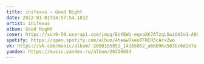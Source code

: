 ```yaml
---
title: inifexus — Good Night
date: 2022-01-01T14:57:54.181Z
artist: inifexus
album: Good Night
cover: https://sun9-50.userapi.com/impg/EUYEWi-eqxaXK7ATzqLOwiOAIo1-A9Sf0DxtuA/DvvRdeT2iNQ.jpg?size=1024x1024&quality=96&sign=61295723d57983380d1d704b498f8afd&type=album
spotify: https://open.spotify.com/album/4heaw7keoTF8CH3cArxZwo
vk: https://vk.com/music/album/-2000165052_14165052_a6bb96a503bc6d2e7a
yandex: https://music.yandex.ru/album/20226654
---
```

